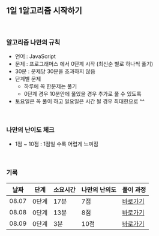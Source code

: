 ## 1일 1알고리즘 시작하기 

<br/>

### 알고리즘 나만의 규칙

- 언어 : JavaScript
- 문제 : 프로그래머스 에서 0단계 시작 (최신순 별로 하나씩 풀기)
- 30분 : 문제당 30분을 초과하지 않음
- 단계별 문제
  - 하루에 꼭 한문제는 풀기 
  - 0단계 경우 10분안에 풀었을 경우 추가로 풀 수 있도록
- 토요일은 꼭 풀이 하고 일요일은 시간 될 경우 최대한으로 ^^

<br/>

### 나만의 난이도 체크
- 1점 ~ 10점 : 1점일 수록 어렵게 느껴짐 

<br/>

### 기록

| 날짜  | 단계 | 소요시간 | 나만의 난의도 | 풀이 과정 |
|------ | ---  |    ---  |      ---     |      ---  |  
| 08.07 | 0단계 |  17분   |  7점        | [바로가기](https://minuk22.tistory.com/47)
| 08.08 | 0단계 |  13분   |  8점        | [바로가기](https://minuk22.tistory.com/48)
| 08.09 | 0단계 |  3분   |  10점        | [바로가기](https://minuk22.tistory.com/49)
